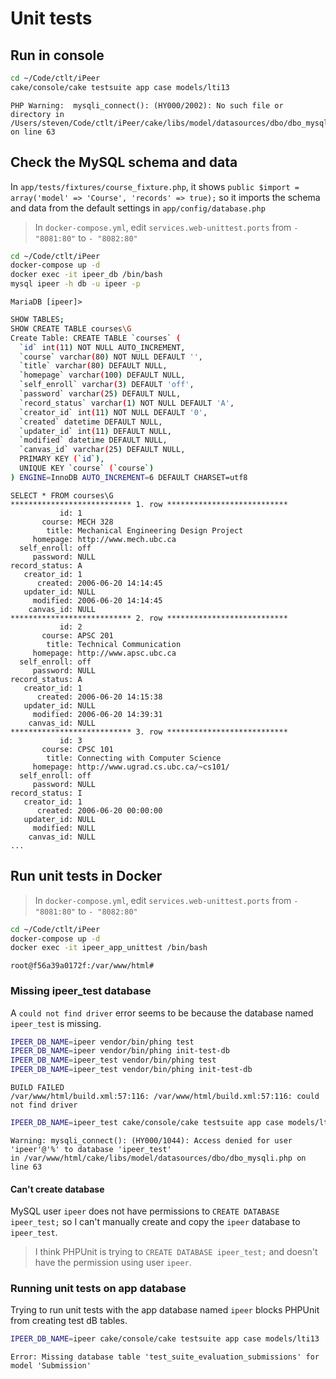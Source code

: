 # Unit tests

## Run in console

```bash
cd ~/Code/ctlt/iPeer
cake/console/cake testsuite app case models/lti13
```
```
PHP Warning:  mysqli_connect(): (HY000/2002): No such file or directory in
/Users/steven/Code/ctlt/iPeer/cake/libs/model/datasources/dbo/dbo_mysqli.php on line 63
```

## Check the MySQL schema and data

In `app/tests/fixtures/course_fixture.php`,
it shows `public $import = array('model' => 'Course', 'records' => true);`
so it imports the schema and data from the default settings in `app/config/database.php`

> In `docker-compose.yml`,
> edit `services.web-unittest.ports`
> from `- "8081:80"` to `- "8082:80"`

```bash
cd ~/Code/ctlt/iPeer
docker-compose up -d
docker exec -it ipeer_db /bin/bash
mysql ipeer -h db -u ipeer -p
```

`MariaDB [ipeer]>`

```bash
SHOW TABLES;
SHOW CREATE TABLE courses\G
Create Table: CREATE TABLE `courses` (
  `id` int(11) NOT NULL AUTO_INCREMENT,
  `course` varchar(80) NOT NULL DEFAULT '',
  `title` varchar(80) DEFAULT NULL,
  `homepage` varchar(100) DEFAULT NULL,
  `self_enroll` varchar(3) DEFAULT 'off',
  `password` varchar(25) DEFAULT NULL,
  `record_status` varchar(1) NOT NULL DEFAULT 'A',
  `creator_id` int(11) NOT NULL DEFAULT '0',
  `created` datetime DEFAULT NULL,
  `updater_id` int(11) DEFAULT NULL,
  `modified` datetime DEFAULT NULL,
  `canvas_id` varchar(25) DEFAULT NULL,
  PRIMARY KEY (`id`),
  UNIQUE KEY `course` (`course`)
) ENGINE=InnoDB AUTO_INCREMENT=6 DEFAULT CHARSET=utf8
```

```
SELECT * FROM courses\G
*************************** 1. row ***************************
           id: 1
       course: MECH 328
        title: Mechanical Engineering Design Project
     homepage: http://www.mech.ubc.ca
  self_enroll: off
     password: NULL
record_status: A
   creator_id: 1
      created: 2006-06-20 14:14:45
   updater_id: NULL
     modified: 2006-06-20 14:14:45
    canvas_id: NULL
*************************** 2. row ***************************
           id: 2
       course: APSC 201
        title: Technical Communication
     homepage: http://www.apsc.ubc.ca
  self_enroll: off
     password: NULL
record_status: A
   creator_id: 1
      created: 2006-06-20 14:15:38
   updater_id: NULL
     modified: 2006-06-20 14:39:31
    canvas_id: NULL
*************************** 3. row ***************************
           id: 3
       course: CPSC 101
        title: Connecting with Computer Science
     homepage: http://www.ugrad.cs.ubc.ca/~cs101/
  self_enroll: off
     password: NULL
record_status: I
   creator_id: 1
      created: 2006-06-20 00:00:00
   updater_id: NULL
     modified: NULL
    canvas_id: NULL
...
```

## Run unit tests in Docker

> In `docker-compose.yml`,
> edit `services.web-unittest.ports`
> from `- "8081:80"` to `- "8082:80"`


```bash
cd ~/Code/ctlt/iPeer
docker-compose up -d
docker exec -it ipeer_app_unittest /bin/bash
```

`root@f56a39a0172f:/var/www/html#`

### Missing ipeer_test database

A `could not find driver` error seems to be because the database named `ipeer_test` is missing.

```bash
IPEER_DB_NAME=ipeer vendor/bin/phing test
IPEER_DB_NAME=ipeer vendor/bin/phing init-test-db
IPEER_DB_NAME=ipeer_test vendor/bin/phing test
IPEER_DB_NAME=ipeer_test vendor/bin/phing init-test-db
```
```
BUILD FAILED
/var/www/html/build.xml:57:116: /var/www/html/build.xml:57:116: could not find driver
```

```bash
IPEER_DB_NAME=ipeer_test cake/console/cake testsuite app case models/lti13
```
```
Warning: mysqli_connect(): (HY000/1044): Access denied for user 'ipeer'@'%' to database 'ipeer_test' 
in /var/www/html/cake/libs/model/datasources/dbo/dbo_mysqli.php on line 63
```

#### Can't create database

MySQL user `ipeer` does not have permissions to `CREATE DATABASE ipeer_test;`
so I can't manually create and copy the `ipeer` database to `ipeer_test`.

> I think PHPUnit is trying to `CREATE DATABASE ipeer_test;`
> and doesn't have the permission using user `ipeer`.

### Running unit tests on app database

Trying to run unit tests with the app database named `ipeer` blocks PHPUnit from creating test dB tables.

```bash
IPEER_DB_NAME=ipeer cake/console/cake testsuite app case models/lti13
```
```
Error: Missing database table 'test_suite_evaluation_submissions' for model 'Submission'
```
